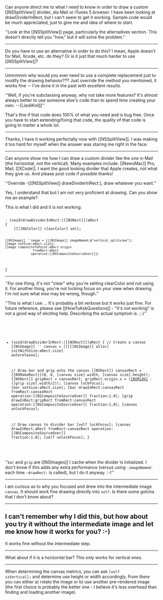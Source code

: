 Can anyone direct me to what I need to know in order to draw a custom [[NSSplitView]] divider, ala Mail or iTunes 5 browser. I have been looking at drawDividerInRect, but I can't seem to get it working. Sample code would be much appreciated, just to give me and idea of where to start.

''Look at the [[NSSplitView]] page, particularly the alternatives section. This doesn't directly tell you "how," but it will solve the problem.''

----

Do you have to use an alternative in order to do this? I mean, Apple doesn't for Mail, Xcode, etc. do they? Or is it just that much harder to use [[NSSplitView]]?

----

Ummmmm why would you ever need to use a complete replacement just to modify the drawing behavior???  Just override the method you mentioned, it works fine -- I've done it in the past with excellent results.

''Well, if you're subclassing anyway, why not take more features? It's almost always better to use someone else's code than to spend time creating your own. --[[JediKnil]]''

That's fine if that code does 100% of what you need and is bug free. Once you have to start extending/fixing that code, the quality of that code is going to matter a whole lot.

----

Thanks, I have it working perfectally now with [[NSSplitView]]. I was making it too hard for myself when the answer was staring me right in the face.

----

Can anyone show me how I can draw a custom divider like the one in Mail (the horizontal, not the vertical). Many examples include: [[NewsMac]] Pro, Mail, [[XCode]]. I want the good looking divider that Apple creates, not what they give us. And please post code if possible thanks!

''Override -[[[NSSplitView]] drawDividerInRect:], draw whatever you want.''

Yes, I understand that but I am not very proficient at drawing. Can you show me an example?

This is what I did and it is not working:

<code>
- (void)drawDividerInRect:([[NSRect]])aRect
{	
	[[[[NSColor]] clearColor] set];
	
	[[NSImage]] ''image = [[[NSImage]] imageNamed:@"vertical_splitview"];
	[image setSize:aRect.size];
	[image compositeToPoint:aRect.origin
				   fromRect:aRect
				  operation:[[NSCompositeSourceOver]]];
}
</code>

----

''For one thing, it's not "clear" why you're setting clearColor and not using it. For another thing, you're not locking focus on your view when drawing. I'm not sure what else may be wrong, though.''

''This is what I use ... It's probably a bit verbose but it works just fine. For future reference, please see [[HowToAskQuestions]] - "it's not working" is not a good way of eliciting help. Describing the actual symptom is. ;-)''

<code>

- (void)drawDividerInRect:([[NSRect]])aRect
{
	// Create a canvas
	[[NSImage]] '' canvas = [[[[[NSImage]] alloc] initWithSize:aRect.size] autorelease];
	
	// Draw bar and grip onto the canvas
	[[NSRect]] canvasRect = [[NSMakeRect]](0, 0, [canvas size].width, [canvas size].height);
	[[NSRect]] gripRect = canvasRect;
	gripRect.origin.x = ([[NSMidX]](aRect) - ([grip size].width/2));
	[canvas lockFocus];
	[bar setSize:aRect.size];
	[bar drawInRect:canvasRect fromRect:canvasRect operation:[[NSCompositeSourceOver]] fraction:1.0];
	[grip drawInRect:gripRect fromRect:canvasRect operation:[[NSCompositeSourceOver]] fraction:1.0];
	[canvas unlockFocus];
	
	// Draw canvas to divider bar
	[self lockFocus];
	[canvas drawInRect:aRect fromRect:canvasRect operation:[[NSCompositeSourceOver]] fraction:1.0];
	[self unlockFocus];
}

</code>

''<code>bar</code> and <code>grip</code> are [[NSImages]] I cache when the  divider is initialized. I don't know if this adds any extra performance (versus using <code>-imageNamed:</code> each time <code>-drawRect:</code> is called), but I do it anyway. :-)''

----

I am curious as to why you focused and drew into the intermediate image <code>canvas</code>.  It should work fine drawing directly into <code>self</code>.  Is there some gotcha that I don't know about?

----
I can't remember why I did this, but how about you try it without the intermediate image and let me know how it works for you? :-)
----
It works fine without the intermediate step.

----

What about if it is a horizontal bar? This only works for vertical ones.


----

 When determining the canvas metrics, you can ask <code>[self isVertical];</code> and determine use height or width accordingly. From there you can either a) rotate the image or b) use another pre-rendered image (the first choice is probably the better one - I believe it's less overhead than finding and loading another image).